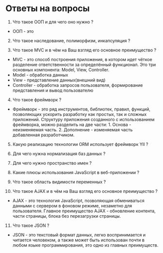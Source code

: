 # Ответы на вопросы
1) Что такое ООП и для чего оно нужно ? 
 * ООП - это 

2) Что такое наследование, полиморфизм, инкапсуляция ?

3) Что такое MVC и в чём на Ваш взгляд его основное преимущество ?
 * MVC - это способ построения приложения, в котором идет чёткое разделение ответственности за определённый функционал. Это три основных компонента: Model, View, Controller. 
  * Model - обработка данных
  * View - представление данных(внешний вид)
  * Controller - обработка запросов пользователя, формирование представления и вывод пользователю

4) Что такое фреймворк ?
 * Фреймворк - это ряд инструментов, библиотек, правил, функций, позволяющих ускорить разработку как простых, так и сложных приложений. Структуру приложения созданного с использованием фреймворка, можно разделить на две части: 1. Основа - неизменяемая часть. 2. Дополнение - изменяемая часть добавленная разработчиком.

5) Какую реализацию технологии ORM использует фреймворк YII ?

6) Для чего нужна нормализация баз данных ? 

7) Для чего нужно пространство имен ? 

8) Какие плюсы использования JavaScript в веб-приложении ?

9) Что такое область видимости переменных ? 

10) Что такое AJAX и в чём на Ваш взгляд его основное преимущество ? 
 * AJAX - это технология JavaScript, позволяющая обмениваться данными с сервером в фоновом режиме, незаметно для пользователя. Главное преимущество AJAX - обновление контента, части страницы, блока без перезагрузки страницы.

11) Что такое JSON ? 
 * JSON - это текстовый формат данных, легко воспринимается и читается человеком, а также может быть использован почти в любом языке программирования, это одно из главных преимуществ.

